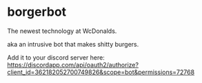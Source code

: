 # borgerbot

The newest technology at WcDonalds.

aka an intrusive bot that makes shitty burgers.

Add it to your discord server here: https://discordapp.com/api/oauth2/authorize?client_id=362182052700749826&scope=bot&permissions=72768

